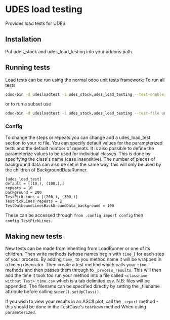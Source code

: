 # UDES load testing

Provides load tests for UDES

## Installation

Put udes_stock and udes_load_testing into your addons path.

## Running tests

Load tests can be run using the normal odoo unit tests framework:
To run all tests

``` bash
odoo-bin -d udesloadtest -i udes_stock,udes_load_testing --test-enable
```

or to run a subset use

``` bash
odoo-bin -d udesloadtest -i udes_stock,udes_load_testing --test-file udes_load_testing/test/test_picking.py
```

### Config

To change the steps or repeats you can change add a udes_load_test section to your rc file.
You can specify default values for the parameterized tests and the default number of repeats.
It is also possible to define the parameterize values to be used for individual classes.
This is done by specifying the class's name (case insensitive).
The number of pieces of background data can also be set in the same way, this will only be used by the children of BackgroundDataRunner.

``` plain text
[udes_load_test]
default = [(10,), (100,),]
repeats = 10
background = 200
TestPickLines = [(200,), (300,)]
TestPickLines_repeats = 2
TestOutboundLinesBackGroundData_background = 100
```

These can be accessed through `from .config import config` then `config.TestPickLines`.

## Making new tests

New tests can be made from inheriting from LoadRunner or one of its children. Then write methods (whose names begin with `time_`) for each step of your process.
By adding `time_` to you method name it will be wrapped in a timing decorator.
Then create a test method which calls your `time_` methods and then passes them through to `_process_results`.
This will then add the time it took too run your method into a file called `<classname without Test>_time.csv` which is a tab delimited csv.
N.B: files will be appended.
The filename can be specified directly by setting the _filename attribute before calling `super().setUpClass()`

If you wish to view your results in an ASCII plot, call the `_report` method - this should be done in the TestCase's `tearDown` method
When using `parameterized`.

